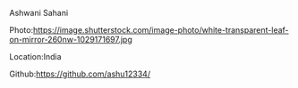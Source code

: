 Ashwani Sahani

Photo:https://image.shutterstock.com/image-photo/white-transparent-leaf-on-mirror-260nw-1029171697.jpg

Location:India

Github:https://github.com/ashu12334/
